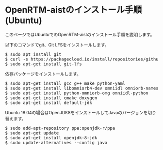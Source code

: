 # OpenRTM-aistのインストール手順(Ubuntu)

このページではUbuntuでのOpenRTM-aistのインストール手順を説明します。

以下のコマンドでgit、Git LFSをインストールします。

<pre>
$ sudo apt install git
$ curl -s https://packagecloud.io/install/repositories/github/git-lfs/script.deb.sh | sudo bash
$ sudo apt-get install git-lfs
</pre>

依存パッケージをインストールします。

<pre>
$ sudo apt-get install gcc g++ make python-yaml
$ sudo apt-get install libomniorb4-dev omniidl omniorb-nameserver
$ sudo apt-get install python-omniorb-omg omniidl-python
$ sudo apt-get install cmake doxygen
$ sudo apt-get install default-jdk
</pre>

Ubuntu 18.04の場合はOpenJDK8をインストールしてJavaのバージョンを切り替えます。
<pre>
$ sudo add-apt-repository ppa:openjdk-r/ppa
$ sudo apt-get update
$ sudo apt-get install openjdk-8-jdk
$ sudo update-alternatives --config java
</pre>

